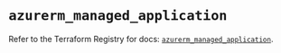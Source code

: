 # `azurerm_managed_application`

Refer to the Terraform Registry for docs: [`azurerm_managed_application`](https://registry.terraform.io/providers/hashicorp/azurerm/3.112.0/docs/resources/managed_application).
